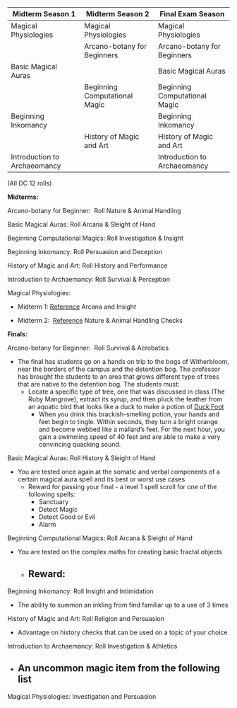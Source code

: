 
| Midterm Season 1             | Midterm Season 2              | Final Exam Season             |
| ---------------------------- | ----------------------------- | ----------------------------- |
| Magical Physiologies         | Magical Physiologies          | Magical Physiologies          |
|                              | Arcano-botany for Beginners   | Arcano-botany for Beginners   |
| Basic Magical Auras          |                               | Basic Magical Auras           |
|                              | Beginning Computational Magic | Beginning Computational Magic |
| Beginning Inkomancy          |                               | Beginning Inkomancy           |
|                              | History of Magic and Art      | History of Magic and Art      |
| Introduction to Archaeomancy |                               | Introduction to Archaeomancy  |
(All DC 12 rolls)

**Midterms:**  

Arcano-botany for Beginner:  Roll Nature & Animal Handling  

Basic Magical Auras: Roll Arcana & Sleight of Hand  

Beginning Computational Magics: Roll Investigation & Insight

Beginning Inkomancy: Roll Persuasion and Deception

History of Magic and Art: Roll History and Performance

Introduction to Archaemancy: Roll Survival & Perception

Magical Physiologies:

- Midterm 1: [Reference](https://5e.tools/adventure.html#SCC-CK:~:text=the%20Testing%20phase.-,Testing%20Phase,-p73) Arcana and Insight  
    
- Midterm 2:  [Reference](https://5e.tools/adventure.html#SCC-CK:~:text=the%20Testing%20phase.-,Testing%20Phase,-p78) Nature & Animal Handling Checks

**Finals:**  

Arcano-botany for Beginner:  Roll Survival & Acrobatics  

- The final has students go on a hands on trip to the bogs of Witherbloom, near the borders of the campus and the detention bog. The professor has brought the students to an area that grows different type of trees that are native to the detention bog. The students must:
	- Locate a specific type of tree, one that was discussed in class (The Ruby Mangrove), extract its syrup, and then pluck the feather from an aquatic bird that looks like a duck to make a potion of [Duck Foot](https://www.dndbeyond.com/magic-items/9853567-duck-foot)
		- When you drink this brackish-smelling potion, your hands and feet begin to tingle. Within seconds, they turn a bright orange and become webbed like a mallard’s feet. For the next hour, you gain a swimming speed of 40 feet and are able to make a very convincing quacking sound.

Basic Magical Auras: Roll History & Sleight of Hand  
- You are tested once again at the somatic and verbal components of a certain magical aura spell and its best or worst use cases
	- Reward for passing your final - a level 1 spell scroll for one of the following spells:
		- Sanctuary
		- Detect Magic
		- Detect Good or Evil
		- Alarm

Beginning Computational Magics: Roll Arcana & Sleight of Hand  
- You are tested on the complex maths for creating basic fractal objects
	- Reward:
		- 

Beginning Inkomancy: Roll Insight and Intimidation  
- The ability to summon an inkling from find familiar up to a use of 3 times

History of Magic and Art: Roll Religion and Persuasion
- Advantage on history checks that can be used on a topic of your choice

Introduction to Archaemancy: Roll Investigation & Athletics  
- An uncommon magic item from the following list
	- 

Magical Physiologies: Investigation and Persuasion